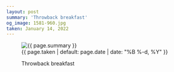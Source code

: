 ```yaml
---
layout: post
summary: 'Throwback breakfast'
og_image: 1581-960.jpg
taken: January 14, 2022
---
```


<figure class="post" data-src="{{ site.assets_url }}/{{ page.og_image }}">
<img alt="{{ page.summary }}" sizes="(min-width: 700px) 50vw, calc(100vw - 2rem)" src="{{ site.assets_url }}/1581-480.jpg" srcset="{{ site.assets_url }}/1581-240.jpg 240w, {{ site.assets_url }}/1581-480.jpg 480w, {{ site.assets_url }}/1581-720.jpg 720w, {{ site.assets_url }}/1581-960.jpg 960w"/>
<figcaption>
<time>{{ page.taken | default: page.date | date: "%B %-d, %Y" }}</time>
<p>Throwback breakfast</p>
</figcaption>
</figure>
